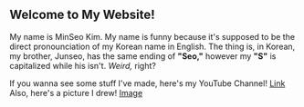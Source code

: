 ## Welcome to My Website!

My name is MinSeo Kim. My name is funny because it's supposed to be the direct pronounciation of my Korean name in English. The thing is, in Korean, my brother, Junseo, has the same ending of **"Seo,"** however my **"S"** is capitalized while his isn't. _Weird,_ right?

If you wanna see some stuff I've made, here's my YouTube Channel! [Link](https://www.youtube.com/feed/my_videos)
Also, here's a picture I drew! [Image](https://cdn.discordapp.com/attachments/752755795803766785/761480450203189268/unknown.png)
